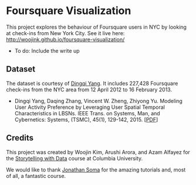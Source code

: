 # Foursquare Visualization
This project explores the behaviour of Foursquare users in NYC by looking at check-ins from New York City. See it live here: http://woojink.github.io/foursquare-visualization/

* To do: Include the write up

## Dataset
The dataset is courtesy of [Dingqi Yang](https://sites.google.com/site/yangdingqi/home/foursquare-dataset). It includes 227,428 Foursquare check-ins from the NYC area from 12 April 2012 to 16 February 2013.
* Dingqi Yang, Daqing Zhang, Vincent W. Zheng, Zhiyong Yu. Modeling User Activity Preference by Leveraging User Spatial Temporal Characteristics in LBSNs. IEEE Trans. on Systems, Man, and Cybernetics: Systems, (TSMC), 45(1), 129-142, 2015. [[PDF](http://www-public.tem-tsp.eu/~zhang_da/pub/TSMC_YANG_2014.pdf)]

## Credits
This project was created by Woojin Kim, Arushi Arora, and Azam Alfayez for the [Storytelling with Data](https://github.com/jsoma/storytelling-2015) course at Columbia University.

We would like to thank [Jonathan Soma](http://jonathansoma.com/) for the amazing tutorials and, most of all, a fantastic course.
